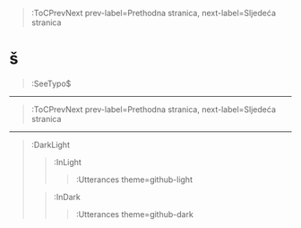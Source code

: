 > :ToCPrevNext prev-label=Prethodna stranica, next-label=Sljedeća stranica

# š

> :SeeTypo$

****

> :ToCPrevNext prev-label=Prethodna stranica, next-label=Sljedeća stranica

****

> :DarkLight
> > :InLight
> >
> > > :Utterances theme=github-light
>
> > :InDark
> >
> > > :Utterances theme=github-dark